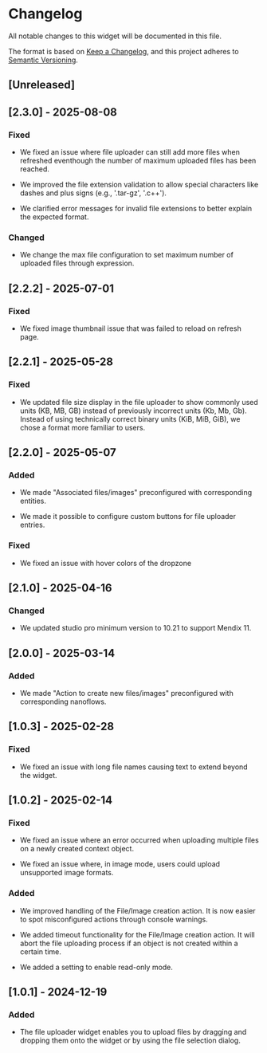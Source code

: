 # Changelog

All notable changes to this widget will be documented in this file.

The format is based on [Keep a Changelog](https://keepachangelog.com/en/1.0.0/), and this project adheres to [Semantic Versioning](https://semver.org/spec/v2.0.0.html).

## [Unreleased]

## [2.3.0] - 2025-08-08

### Fixed

- We fixed an issue where file uploader can still add more files when refreshed eventhough the number of maximum uploaded files has been reached.

- We improved the file extension validation to allow special characters like dashes and plus signs (e.g., '.tar-gz', '.c++').

- We clarified error messages for invalid file extensions to better explain the expected format.

### Changed

- We change the max file configuration to set maximum number of uploaded files through expression.

## [2.2.2] - 2025-07-01

### Fixed

- We fixed image thumbnail issue that was failed to reload on refresh page.

## [2.2.1] - 2025-05-28

### Fixed

- We updated file size display in the file uploader to show commonly used units (KB, MB, GB) instead of previously incorrect units (Kb, Mb, Gb). Instead of using technically correct binary units (KiB, MiB, GiB), we chose a format more familiar to users.

## [2.2.0] - 2025-05-07

### Added

- We made "Associated files/images" preconfigured with corresponding entities.

- We made it possible to configure custom buttons for file uploader entries.

### Fixed

- We fixed an issue with hover colors of the dropzone

## [2.1.0] - 2025-04-16

### Changed

- We updated studio pro minimum version to 10.21 to support Mendix 11.

## [2.0.0] - 2025-03-14

### Added

- We made "Action to create new files/images" preconfigured with corresponding nanoflows.

## [1.0.3] - 2025-02-28

### Fixed

- We fixed an issue with long file names causing text to extend beyond the widget.

## [1.0.2] - 2025-02-14

### Fixed

- We fixed an issue where an error occurred when uploading multiple files on a newly created context object.

- We fixed an issue where, in image mode, users could upload unsupported image formats.

### Added

- We improved handling of the File/Image creation action. It is now easier to spot misconfigured actions through console warnings.

- We added timeout functionality for the File/Image creation action. It will abort the file uploading process if an object is not created within a certain time.

- We added a setting to enable read-only mode.

## [1.0.1] - 2024-12-19

### Added

- The file uploader widget enables you to upload files by dragging and dropping them onto the widget or by using the file selection dialog.
